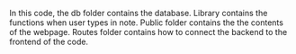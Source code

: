 In this code, the db folder contains the database. Library contains the functions when user types in note. Public folder contains the the contents of the webpage. Routes folder contains how to connect the backend to the frontend of the code.
